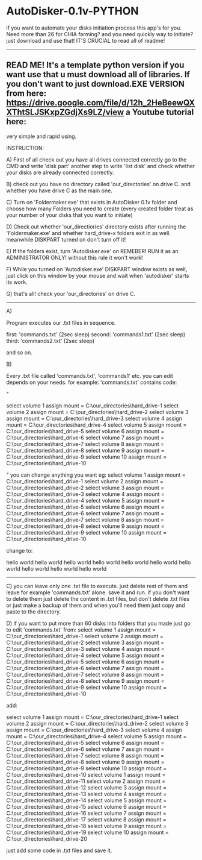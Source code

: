 # AutoDisker-0.1v-PYTHON
if you want to automate your disks initiation process this app's for you. Need more than 26 for CHIA farming? and you need quickly way to initiate? just download and use that! IT'S CRUCIAL to read all of readme!

---------------------------------------
READ ME!
It's a template python version if you want use that u must download all of libraries.
If you don't want to
just download.EXE VERSION from here: https://drive.google.com/file/d/12h_2HeBeewQXXThtSLJSKxpZGdjXs9LZ/view
a Youtube tutorial here:
---------------------------------------
very simple and rapid using.

INSTRUCTION:

A) First of all check out you have all drives connected correctly go to the CMD and write 'disk part' another step to write 'list disk' and check whether your disks are already connected correctly.

B) check out you have no directory called 'our_directories' on drive C.
and whether you have drive C as the main one.


C) Turn on 'Foldermaker.exe' that exists in AutoDisker 0.1v folder and choose how many 
Folders you need to create (every created folder treat as your number of your disks that you want to initiate)

D) Check out whether 'our_directiories' directory exists after running the 'Foldermaker.exe'
and whether hard_drive-x folders exit in as well.
meanwhile DISKPART turned on don't turn off it!


E) If the folders exist, turn 'Autodisker.exe' on REMEBER! RUN it as an ADMINISTRATOR ONLY!
without this rule it won't work!


F)  While you turned on 'Autodisker.exe' DISKPART window exists as well, just click on this window by your mouse and wait when 'autodisker' starts its work.

G) that's all! check your 'our_directories' on drive C.

------------------------------------------------------------------------------------------------------------------------------------------------------
A)

Program executes our .txt files in sequence.

first: 'commands.txt'
(2sec sleep)
second: 'commands1.txt'
(2sec sleep)
third: 'commands2.txt'
(2sec sleep)

and so on.

B)

Every .txt file called 'commands.txt', 'commands1' etc. you can edit depends on your needs.
for example: 'commands.txt' contains code: 

"

select volume 1
assign mount = C:\our_directories\hard_drive-1
select volume 2
assign mount = C:\our_directories\hard_drive-2
select volume 3
assign mount = C:\our_directories\hard_drive-3
select volume 4
assign mount = C:\our_directories\hard_drive-4
select volume 5
assign mount = C:\our_directories\hard_drive-5
select volume 6
assign mount = C:\our_directories\hard_drive-6
select volume 7
assign mount = C:\our_directories\hard_drive-7
select volume 8
assign mount = C:\our_directories\hard_drive-8
select volume 9
assign mount = C:\our_directories\hard_drive-9
select volume 10
assign mount = C:\our_directories\hard_drive-10

"
you can change anything you want eg:
select volume 1
assign mount = C:\our_directories\hard_drive-1
select volume 2
assign mount = C:\our_directories\hard_drive-2
select volume 3
assign mount = C:\our_directories\hard_drive-3
select volume 4
assign mount = C:\our_directories\hard_drive-4
select volume 5
assign mount = C:\our_directories\hard_drive-5
select volume 6
assign mount = C:\our_directories\hard_drive-6
select volume 7
assign mount = C:\our_directories\hard_drive-7
select volume 8
assign mount = C:\our_directories\hard_drive-8
select volume 9
assign mount = C:\our_directories\hard_drive-9
select volume 10
assign mount = C:\our_directories\hard_drive-10

change to:

hello world
hello world
hello world
hello world
hello world
hello world
hello world
hello world
hello world
hello world

----------------------------------------------------------------------------------


C) you can leave only one .txt file to execute.
just delete rest of them and leave for example 'commands.txt' alone.
save it and run.
if you don't want to delete them just delete the content in .txt files, but don't delete .txt files or just make a backup of them and when you'll need them just copy and paste to the directory.

D) if you want to put more than 60 disks into folders that you made just go to edit 'commands.txt'  from:
select volume 1
assign mount = C:\our_directories\hard_drive-1
select volume 2
assign mount = C:\our_directories\hard_drive-2
select volume 3
assign mount = C:\our_directories\hard_drive-3
select volume 4
assign mount = C:\our_directories\hard_drive-4
select volume 5
assign mount = C:\our_directories\hard_drive-5
select volume 6
assign mount = C:\our_directories\hard_drive-6
select volume 7
assign mount = C:\our_directories\hard_drive-7
select volume 8
assign mount = C:\our_directories\hard_drive-8
select volume 9
assign mount = C:\our_directories\hard_drive-9
select volume 10
assign mount = C:\our_directories\hard_drive-10

add:

select volume 1
assign mount = C:\our_directories\hard_drive-1
select volume 2
assign mount = C:\our_directories\hard_drive-2
select volume 3
assign mount = C:\our_directories\hard_drive-3
select volume 4
assign mount = C:\our_directories\hard_drive-4
select volume 5
assign mount = C:\our_directories\hard_drive-5
select volume 6
assign mount = C:\our_directories\hard_drive-6
select volume 7
assign mount = C:\our_directories\hard_drive-7
select volume 8
assign mount = C:\our_directories\hard_drive-8
select volume 9
assign mount = C:\our_directories\hard_drive-9
select volume 10
assign mount = C:\our_directories\hard_drive-10
select volume 1
assign mount = C:\our_directories\hard_drive-11
select volume 2
assign mount = C:\our_directories\hard_drive-12
select volume 3
assign mount = C:\our_directories\hard_drive-13
select volume 4
assign mount = C:\our_directories\hard_drive-14
select volume 5
assign mount = C:\our_directories\hard_drive-15
select volume 6
assign mount = C:\our_directories\hard_drive-16
select volume 7
assign mount = C:\our_directories\hard_drive-17
select volume 8
assign mount = C:\our_directories\hard_drive-18
select volume 9
assign mount = C:\our_directories\hard_drive-19
select volume 10
assign mount = C:\our_directories\hard_drive-20

just add some code in .txt files and save it.



